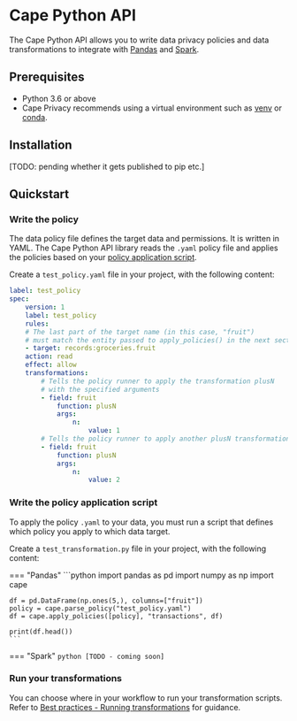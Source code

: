 # Cape Python API

The Cape Python API allows you to write data privacy policies and data transformations to integrate with [Pandas](https://pandas.pydata.org/) and [Spark](https://spark.apache.org/).

## Prerequisites

* Python 3.6 or above
* Cape Privacy recommends using a virtual environment such as [venv](https://docs.python.org/3/library/venv.html) or [conda](https://www.anaconda.com/products/individual).

## Installation 

[TODO: pending whether it gets published to pip etc.]

## Quickstart

### Write the policy

The data policy file defines the target data and permissions. It is written in YAML. The Cape Python API library reads the `.yaml` policy file and applies the policies based on your [policy application script](#TODO).

Create a `test_policy.yaml` file in your project, with the following content:

```yaml
label: test_policy
spec:
    version: 1
    label: test_policy
    rules:
    # The last part of the target name (in this case, "fruit") 
    # must match the entity passed to apply_policies() in the next section
    - target: records:groceries.fruit
    action: read
    effect: allow
    transformations:
        # Tells the policy runner to apply the transformation plusN 
        # with the specified arguments
        - field: fruit
            function: plusN
            args:
                n:
                    value: 1
        # Tells the policy runner to apply another plusN transformation
        - field: fruit
            function: plusN
            args:
                n:
                    value: 2
```


### Write the policy application script

To apply the policy `.yaml` to your data, you must run a script that defines which policy you apply to which data target.

Create a `test_transformation.py` file in your project, with the following content:


=== "Pandas"
    ```python
    import pandas as pd
    import numpy as np
    import cape

    df = pd.DataFrame(np.ones(5,), columns=["fruit"])
    policy = cape.parse_policy("test_policy.yaml")
    df = cape.apply_policies([policy], "transactions", df)

    print(df.head())
    ```

=== "Spark"
    ```python
    [TODO - coming soon]
    ```


### Run your transformations

You can choose where in your workflow to run your transformation scripts. Refer to [Best practices - Running transformations](../best-practices/running-transformations.md) for guidance.